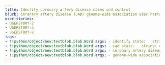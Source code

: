 ```yaml
---
title: Identify coronary artery disease cases and control
blurb: Coronary artery disease (CAD) genome-wide association user narrative.
user-stories:
- USERSTORY-2
- USERSTORY-3
- USERSTORY-9
tags:
- !!python/object/new:textblob.blob.Word args: - identify state:   string: identify   pos_tag: null
- !!python/object/new:textblob.blob.Word args: - cad state:   string: cad   pos_tag: null
- !!python/object/new:textblob.blob.Word args: - coronary artery disease cases state:   string: coronary artery disease cases   pos_tag: null
- !!python/object/new:textblob.blob.Word args: - genome-wide association user narrative state:   string: genome-wide association user narrative   pos_tag: null
---
```

